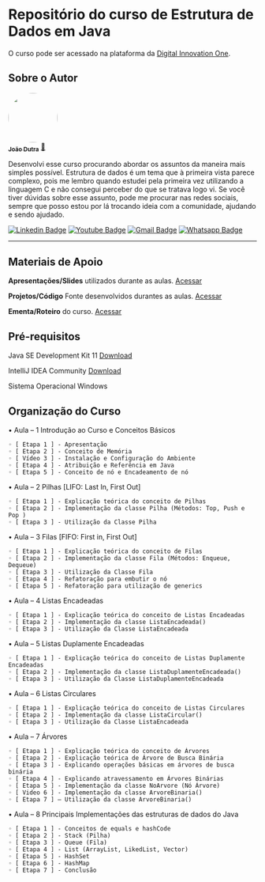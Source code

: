 # Repositório do curso de Estrutura de Dados em Java
O curso pode ser acessado na plataforma da [Digital Innovation One](http://digitalinnovation.one).

## Sobre o Autor

<a href="https://web.digitalinnovation.one/users/jrdutra">
 <img style="border-radius: 50%;" src="https://avatars.githubusercontent.com/u/22947717?v=4" width="100px;" alt=""/>
 <br />
 <sub><b>João Dutra</b></sub></a> <a href="https://web.digitalinnovation.one/users/jrdutra" title="Dio">🚀</a>


Desenvolvi esse curso procurando abordar os assuntos da maneira mais simples possível. Estrutura de dados é um tema que à primeira vista parece complexo, pois me lembro quando estudei pela primeira vez utilizando a linguagem C e não consegui perceber do que se tratava logo vi. Se você tiver dúvidas sobre esse assunto, pode me procurar nas redes sociais, sempre que posso estou por lá trocando ideia com a comunidade, ajudando e sendo ajudado.

[![Linkedin Badge](https://img.shields.io/badge/-João_Dutra-blue?style=flat-square&logo=Linkedin&logoColor=white&link=https://www.linkedin.com/in/jo%C3%A3o-dutra-400a9330/)](https://www.linkedin.com/in/jo%C3%A3o-dutra-400a9330/)
[![Youtube Badge](https://img.shields.io/badge/-João_Dutra-red?style=flat-square&logo=Youtube&logoColor=white&link=https://www.youtube.com/channel/UCj1AuxI-1Y-sK19nJEpcb3Q)](https://www.youtube.com/channel/UCj1AuxI-1Y-sK19nJEpcb3Q/)
[![Gmail Badge](https://img.shields.io/badge/-jrdutra.com.br@gmail.com-c14438?style=flat-square&logo=Gmail&logoColor=white&link=mailto:jrdutra.com.br@gmail.com)](mailto:jrdutra.com.br@gmail.com)
[![Whatsapp Badge](https://img.shields.io/badge/-(22)_99763_4093-green?style=flat-square&logo=Whatsapp&logoColor=white&link=#)]((22)99763-4093)

---

## Materiais de Apoio

**Apresentações/Slides** utilizados durante as aulas. [Acessar](https://github.com/jrdutra/estruturaDeDadosJavaDio/tree/main/apresentacoes)

**Projetos/Código** Fonte desenvolvidos durantes as aulas. [Acessar](https://github.com/jrdutra/estruturaDeDadosJavaDio/tree/main/projetos)

**Ementa/Roteiro** do curso. [Acessar](https://github.com/jrdutra/estruturaDeDadosJavaDio/blob/main/Ementa-curso.pdf)

## Pré-requisitos

Java SE Development Kit 11 [Download](https://www.oracle.com/br/java/technologies/javase-jdk11-downloads.html)

IntelliJ IDEA Community [Download](https://www.jetbrains.com/pt-br/idea/download/#section=windows)

Sistema Operacional Windows

## Organização do Curso

• Aula – 1 Introdução ao Curso e Conceitos Básicos

    ◦ [ Etapa 1 ] - Apresentação
    ◦ [ Etapa 2 ] - Conceito de Memória
    ◦ [ Vídeo 3 ] - Instalação e Configuração do Ambiente
    ◦ [ Etapa 4 ] - Atribuição e Referência em Java
    ◦ [ Etapa 5 ] - Conceito de nó e Encadeamento de nó

• Aula – 2 Pilhas [LIFO: Last In, First Out]

    ◦ [ Etapa 1 ] - Explicação teórica do conceito de Pilhas
    ◦ [ Etapa 2 ] - Implementação da classe Pilha (Métodos: Top, Push e Pop )
    ◦ [ Etapa 3 ] - Utilização da Classe Pilha

• Aula – 3 Filas [FIFO: First in, First Out]

    ◦ [ Etapa 1 ] - Explicação teórica do conceito de Filas
    ◦ [ Etapa 2 ] - Implementação da classe Fila (Métodos: Enqueue, Dequeue)
    ◦ [ Etapa 3 ] - Utilização da Classe Fila
    ◦ [ Etapa 4 ] - Refatoração para embutir o nó
    ◦ [ Etapa 5 ] - Refatoração para utilização de generics

• Aula – 4 Listas Encadeadas

    ◦ [ Etapa 1 ] - Explicação teórica do conceito de Listas Encadeadas
    ◦ [ Etapa 2 ] - Implementação da classe ListaEncadeada()
    ◦ [ Etapa 3 ] - Utilização da Classe ListaEncadeada

• Aula – 5 Listas Duplamente Encadeadas

    ◦ [ Etapa 1 ] - Explicação teórica do conceito de Listas Duplamente Encadeadas
    ◦ [ Etapa 2 ] - Implementação da classe ListaDuplamenteEncadeada()
    ◦ [ Etapa 3 ] - Utilização da Classe ListaDuplamenteEncadeada

• Aula – 6 Listas Circulares

    ◦ [ Etapa 1 ] - Explicação teórica do conceito de Listas Circulares
    ◦ [ Etapa 2 ] - Implementação da classe ListaCircular()
    ◦ [ Etapa 3 ] - Utilização da Classe ListaEncadeada

• Aula – 7 Árvores

    ◦ [ Etapa 1 ] - Explicação teórica do conceito de Árvores
    ◦ [ Etapa 2 ] - Explicação teórica de Árvore de Busca Binária
    ◦ [ Etapa 3 ] - Explicando operações básicas em árvores de busca binária
    ◦ [ Etapa 4 ] - Explicando atravessamento em Árvores Binárias
    ◦ [ Etapa 5 ] - Implementação da classe NoArvore (Nó Árvore)
    ◦ [ Video 6 ] - Implementação da classe ArvoreBinaria()
    ◦ [ Etapa 7 ] – Utilização da classe ArvoreBinaria()

• Aula – 8 Principais Implementações das estruturas de dados do Java

    ◦ [ Etapa 1 ] - Conceitos de equals e hashCode
    ◦ [ Etapa 2 ] - Stack (Pilha)
    ◦ [ Etapa 3 ] - Queue (Fila)
    ◦ [ Etapa 4 ] - List (ArrayList, LikedList, Vector)
    ◦ [ Etapa 5 ] - HashSet
    ◦ [ Etapa 6 ] - HashMap 
    ◦ [ Etapa 7 ] - Conclusão

